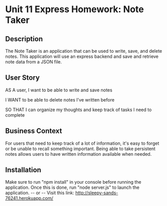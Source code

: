 # Unit 11 Express Homework: Note Taker

## Description

The Note Taker is an application that can be used to write, save, and delete notes. This application will use an express backend and save and retrieve note data from a JSON file.

## User Story

AS A user, I want to be able to write and save notes

I WANT to be able to delete notes I've written before

SO THAT I can organize my thoughts and keep track of tasks I need to complete

## Business Context

For users that need to keep track of a lot of information, it's easy to forget or be unable to recall something important. Being able to take persistent notes allows users to have written information available when needed.

## Installation

Make sure to run "npm install" in your console before running the application.
Once this is done, run "node server.js" to launch the application. 
-- or --
Visit this link: http://sleepy-sands-76241.herokuapp.com/
